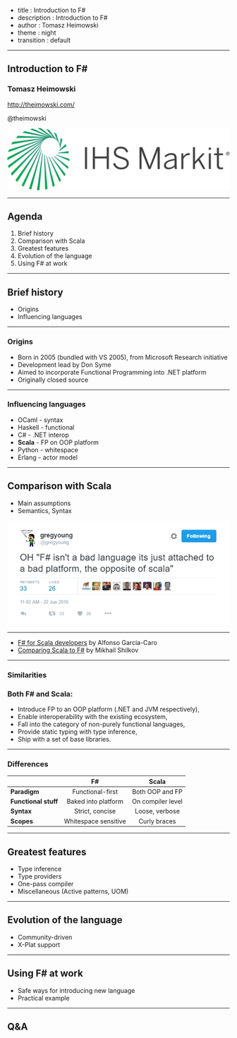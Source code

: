 ﻿- title : Introduction to F# 
- description : Introduction to F#
- author : Tomasz Heimowski
- theme : night
- transition : default

***

## Introduction to F#

### Tomasz Heimowski

http://theimowski.com/

@theimowski

![ihsmarkit](images/ihsmarkit.svg)

---

## Agenda

1. Brief history
2. Comparison with Scala
3. Greatest features
4. Evolution of the language
5. Using F# at work

***

## Brief history

* Origins
* Influencing languages

---

### Origins

* Born in 2005 (bundled with VS 2005), from Microsoft Research initiative
* Development lead by Don Syme
* Aimed to incorporate Functional Programming into .NET platform 
* Originally closed source

---

### Influencing languages

* OCaml - syntax
* Haskell - functional
* C# - .NET interop
* **Scala** - FP on OOP platform
* Python - whitespace
* Erlang - actor model

***

## Comparison with Scala

* Main assumptions
* Semantics, Syntax

![fs_vs_sc.png](images/fs_vs_sc.png)

---

* [F# for Scala developers](https://alfonsogarciacaro.github.io/fsharp-for-scala-developers) by Alfonso Garcia-Caro
* [Comparing Scala to F#](http://mikhail.io/2016/08/comparing-scala-to-fsharp/) by Mikhail Shilkov

---

### Similarities
### Both F# and Scala:

* Introduce FP to an OOP platform (.NET and JVM respectively),
* Enable interoperability with the existing ecosystem,
* Fall into the category of non-purely functional languages,
* Provide static typing with type inference,
* Ship with a set of base libraries.

---

### Differences

|                     | F#                  | Scala               |
| :------------------ | :-----------------: | :-----------------: |
| **Paradigm**        | Functional-first    | Both OOP and FP     |
| **Functional stuff**| Baked into platform | On compiler level   |
| **Syntax**          | Strict, concise     | Loose, verbose      |
| **Scopes**          | Whitespace sensitive| Curly braces        |

***

## Greatest features

* Type inference
* Type providers
* One-pass compiler
* Miscellaneous (Active patterns, UOM)

***

## Evolution of the language

* Community-driven
* X-Plat support

***

## Using F# at work

* Safe ways for introducing new language
* Practical example

***

## Q&A